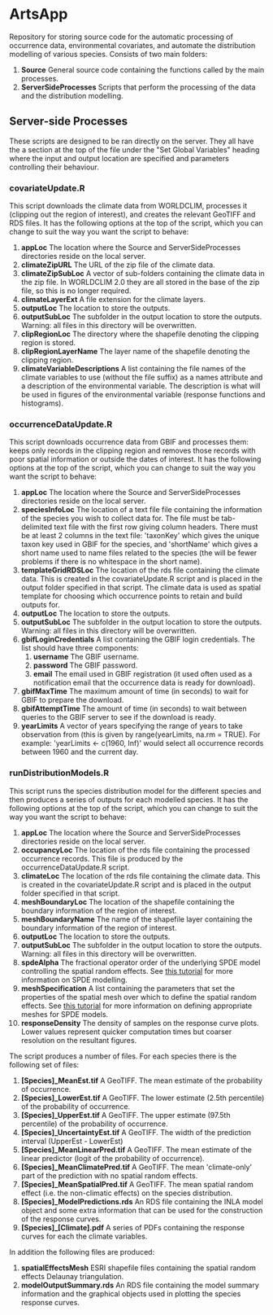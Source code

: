 # ArtsApp
Repository for storing source code for the automatic processing of occurrence data, environmental covariates, and automate the distribution modelling of various species.  Consists of two main folders:

1. __Source__ General source code containing the functions called by the main processes.
2. __ServerSideProcesses__ Scripts that perform the processing of the data and the distribution modelling.

## Server-side Processes
These scripts are designed to be ran directly on the server.  They all have the a section at the top of the file under the "Set Global Variables" heading where the input and output location are specified and parameters controlling their behaviour.

### covariateUpdate.R
This script downloads the climate data from WORLDCLIM, processes it (clipping out the region of interest), and creates the relevant GeoTIFF and RDS files.  It has the following options at the top of the script, which you can change to suit the way you want the script to behave:

1. __appLoc__ The location where the Source and ServerSideProcesses directories reside on the local server.
2. __climateZipURL__ The URL of the zip file of the climate data.
3. __climateZipSubLoc__ A vector of sub-folders containing the climate data in the zip file.  In WORLDCLIM 2.0 they are all stored in the base of the zip file, so this is no longer required.
4. __climateLayerExt__ A file extension for the climate layers.
5. __outputLoc__ The location to store the outputs.
6. __outputSubLoc__ The subfolder in the output location to store the outputs.  Warning: all files in this directory will be overwritten.
7. __clipRegionLoc__ The directory where the shapefile denoting the clipping region is stored.
8. __clipRegionLayerName__ The layer name of the shapefile denoting the clipping region.
9. __climateVariableDescriptions__ A list containing the file names of the climate variables to use (without the file suffix) as a names attribute and a description of the environmental variable.  The description is what will be used in figures of the environmental variable (response functions and histograms).

### occurrenceDataUpdate.R
This script downloads occurrence data from GBIF and processes them: keeps only records in the clipping region and removes those records with poor spatial information or outside the dates of interest.  It has the following options at the top of the script, which you can change to suit the way you want the script to behave:

1. __appLoc__ The location where the Source and ServerSideProcesses directories reside on the local server.
2. __speciesInfoLoc__ The location of a text file file containing the information of the species you wish to collect data for.  The file must be tab-delimited text file with the first row giving column headers.  There must be at least 2 columns in the text file: 'taxonKey' which gives the unique taxon key used in GBIF for the species, and 'shortName' which gives a short name used to name files related to the species (the will be fewer problems if there is no whitespace in the short name).
3. __templateGridRDSLoc__ The location of the rds file containing the climate data.  This is created in the covariateUpdate.R script and is placed in the output folder specified in that script.  The climate data is used as spatial template for choosing which occurrence points to retain and build outputs for.
4. __outputLoc__ The location to store the outputs.
5. __outputSubLoc__ The subfolder in the output location to store the outputs.  Warning: all files in this directory will be overwritten.
6. __gbifLoginCredentials__ A list containing the GBIF login credentials.  The list should have three components:
    1. __username__ The GBIF username.
    2. __password__ The GBIF password.
    3. __email__ The email used in GBIF registration (it used often used as a notification email that the occurrence data is ready for download).
7. __gbifMaxTime__ The maximum amount of time (in seconds) to wait for GBIF to prepare the download.
8. __gbifAttemptTime__ The amount of time (in seconds) to wait between queries to the GBIF server to see if the download is ready.
9. __yearLimits__ A vector of years specifying the range of years to take observation from (this is given by range(yearLimits, na.rm = TRUE).  For example: 'yearLimits <- c(1960, Inf)' would select all occurrence records between 1960 and the current day.

### runDistributionModels.R
This script runs the species distribution model for the different species and then produces a series of outputs for each modelled species.  It has the following options at the top of the script, which you can change to suit the way you want the script to behave:

1. __appLoc__ The location where the Source and ServerSideProcesses directories reside on the local server.
2. __occupancyLoc__ The location of the rds file containing the processed occurrence records.  This file is produced by the occurrenceDataUpdate.R script.
3. __climateLoc__ The location of the rds file containing the climate data.  This is created in the covariateUpdate.R script and is placed in the output folder specified in that script.
4. __meshBoundaryLoc__ The location of the shapefile containing the boundary information of the region of interest.
5. __meshBoundaryName__ The name of the shapefile layer containing the boundary information of the region of interest.
6. __outputLoc__ The location to store the outputs.
7. __outputSubLoc__ The subfolder in the output location to store the outputs.  Warning: all files in this directory will be overwritten.
8. __spdeAlpha__ The fractional operator order of the underlying SPDE model controlling the spatial random effects.  See [this tutorial](https://folk.ntnu.no/fuglstad/Lund2016/Session6/inla-spde-howto.pdf) for more information on SPDE modelling.
9. __meshSpecification__ A list containing the parameters that set the properties of the spatial mesh over which to define the spatial random effects.  See [this tutorial](https://www.math.ntnu.no/inla/r-inla.org/tutorials/spde/spde-tutorial.pdf) for more information on defining appropriate meshes for SPDE models.
10. __responseDensity__ The density of samples on the response curve plots.  Lower values represent quicker computation times but coarser resolution on the resultant figures.

The script produces a number of files.  For each species there is the following set of files:
1. __[Species]\_MeanEst.tif__ A GeoTIFF.  The mean estimate of the probability of occurrence.
2. __[Species]\_LowerEst.tif__ A GeoTIFF.  The lower estimate (2.5th percentile) of the probability of occurrence.
3. __[Species]\_UpperEst.tif__ A GeoTIFF.  The upper estimate (97.5th percentile) of the probability of occurrence.
4. __[Species]\_UncertaintyEst.tif__ A GeoTIFF.  The width of the prediction interval (UpperEst - LowerEst)
5. __[Species]\_MeanLinearPred.tif__ A GeoTIFF.  The mean estimate of the linear predictor (logit of the probability of occurrence).
6. __[Species]\_MeanClimatePred.tif__ A GeoTIFF.  The mean 'climate-only' part of the prediction with no spatial random effects.
7. __[Species]\_MeanSpatialPred.tif__ A GeoTIFF.  The mean spatial random effect (i.e. the non-climatic effects) on the species distribution.
8. __[Species]\_ModelPredictions.rds__ An RDS file containing the INLA model object and some extra information that can be used for the construction of the response curves.
9. __[Species]\_[Climate].pdf__ A series of PDFs containing the response curves for each the climate variables.

In addition the following files are produced:
1. __spatialEffectsMesh__ ESRI shapefile files containing the spatial random effects Delaunay triangulation.
2. __modelOutputSummary.rds__ An RDS file containing the model summary information and the graphical objects used in plotting the species response curves.